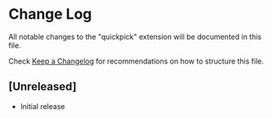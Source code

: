 # Change Log

All notable changes to the "quickpick" extension will be documented in this file.

Check [Keep a Changelog](http://keepachangelog.com/) for recommendations on how to structure this file.

## [Unreleased]

- Initial release
